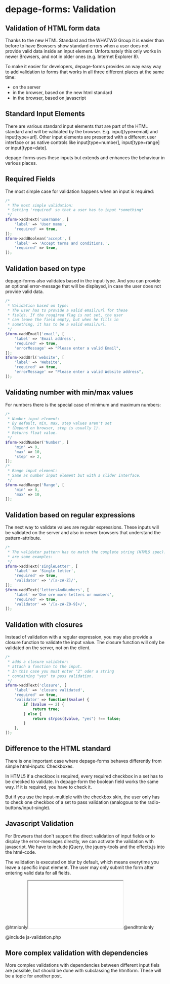 depage-forms: Validation
==========================

Validation of HTML form data
----------------------------

Thanks to the new HTML Standard and the WHATWG Group it is easier than before to have Browsers show standard errors when a user does not provide valid data inside an input element. Unfortunately this only works in newer Browsers, and not in older ones (e.g. Internet Explorer 8).

To make it easier for developers, depage-forms provides an way easy way to add validation to forms that works in all three different places at the same time:

- on the server
- in the browser, based on the new html standard
- in the browser, based on javascript


Standard Input Elements
-----------------------

There are various standard input elements that are part of the HTML standard and will be validated by the browser. E.g. input[type=email] and input[type=url]. Other input elements are presented with a different user interface or as native controls like input[type=number], input[type=range] or input[type=date].

depage-forms uses these inputs but extends and enhances the behaviour in various places.


Required Fields
---------------

The most simple case for validation happens when an input is required:

```php
/*
 * The most simple validation:
 * Setting 'required' so that a user has to input *something*
 */
$form->addText('username', [
    'label' => 'User name',
    'required' => true,
]);
$form->addBoolean('accept', [
    'label' => 'Accept terms and conditions.',
    'required' => true,
]);
```


Validation based on type
------------------------

depage-forms also validates based in the input-type. And you can provide an optional error-message that will be displayed, in case the user does not provide valid data.

```php
/*
 * Validation based on type:
 * The user has to provide a valid email/url for these
 * fields. If the reuqired flag is not set, the user
 * can leave the field empty, but when he fills in
 * something, it has to be a valid email/url.
 */
$form->addEmail('email', [
    'label' => 'Email address',
    'required' => true,
    'errorMessage' => "Please enter a valid Email",
]);
$form->addUrl('website', [
    'label' => 'Website',
    'required' => true,
    'errorMessage' => "Please enter a valid Website address",
]);
```


Validating number with min/max values
-------------------------------------

For numbers there is the special case of minimum and maximum numbers:

```php
/*
 * Number input element:
 * By default, min, max, step values aren't set
 * (Depend on browser, step is usually 1).
 * Returns float value.
 */
$form->addNumber('Number', [
    'min' => 0,
    'max' => 10,
    'step' => 2,
]);
/*
 * Range input element:
 * Same as number input element but with a slider interface.
 */
$form->addRange('Range', [
    'min' => 0,
    'max' => 10,
]);
```


Validation based on regular expressions
---------------------------------------

The next way to validate values are regular expressions. These inputs will be validated on the server and also in newer browsers that understand the pattern-attribute.

```php
/*
 * The validator pattern has to match the complete string (HTML5 spec). Here
 * are some examples:
 */
$form->addText('singleLetter', [
    'label' => 'Single letter',
    'required' => true,
    'validator' => '/[a-zA-Z]/',
]);
$form->addText('lettersAndNumbers', [
    'label' =>'One ore more letters or numbers',
    'required' => true,
    'validator' => '/[a-zA-Z0-9]+/',
]);
```


Validation with closures
------------------------

Instead of validation with a regular expression, you may also provide a closure function to validate the input value. The closure function will only be validated on the server, not on the client.

```php
/*
 * adds a closure validator:
 * attach a function to the input.
 * In this case you must enter "2" oder a string
 * containing "yes" to pass validation.
 */
$form->addText('closure', [
    'label' => 'closure validated',
    'required' => true,
    'validator' => function($value) {
        if ($value == 2) {
            return true;
        } else {
            return strpos($value, "yes") !== false;
        }
    },
]);
```


Difference to the HTML standard
-------------------------------

There is one important case where depage-forms behaves differently from simple html-inputs: Checkboxes.

In HTML5 if a checkbox is required, every required checkbox in a set has to be checked to validate. In depage-form the boolean field works the same way. If it is required, you have to check it.

But if you use the input-multiple with the checkbox skin, the user only has to check one checkbox of a set to pass validation (analogous to the radio-buttons/input-single).


Javascript Validation
---------------------

For Browsers that don't support the direct validation of input fields or to display the error-messages directly, we can activate the validation with javascript. We have to include jQuery, the jquery-tools and the effects.js into the html-code.

The validation is executed on blur by default, which means everytime you leave a specific input element. The user may only submit the form after entering valid data for all fields.

@htmlonly<iframe class="example" seamless="seamless" src="../examples/js-validation.php"></iframe>@endhtmlonly

@include js-validation.php


More complex validation with dependencies
-----------------------------------------

More complex validations with dependencies between different input fiels are possible, but should be done with subclassing the htmlform. These will be a topic for another post.

